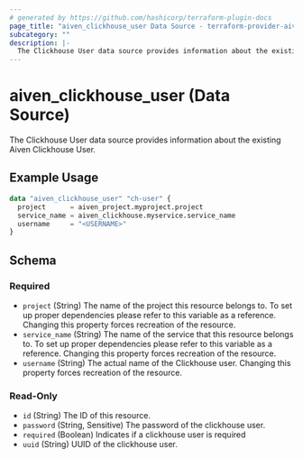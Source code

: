 ```yaml
---
# generated by https://github.com/hashicorp/terraform-plugin-docs
page_title: "aiven_clickhouse_user Data Source - terraform-provider-aiven"
subcategory: ""
description: |-
  The Clickhouse User data source provides information about the existing Aiven Clickhouse User.
---
```


# aiven_clickhouse_user (Data Source)

The Clickhouse User data source provides information about the existing Aiven Clickhouse User.

## Example Usage

```terraform
data "aiven_clickhouse_user" "ch-user" {
  project      = aiven_project.myproject.project
  service_name = aiven_clickhouse.myservice.service_name
  username     = "<USERNAME>"
}
```

<!-- schema generated by tfplugindocs -->
## Schema

### Required

- `project` (String) The name of the project this resource belongs to. To set up proper dependencies please refer to this variable as a reference. Changing this property forces recreation of the resource.
- `service_name` (String) The name of the service that this resource belongs to. To set up proper dependencies please refer to this variable as a reference. Changing this property forces recreation of the resource.
- `username` (String) The actual name of the Clickhouse user. Changing this property forces recreation of the resource.

### Read-Only

- `id` (String) The ID of this resource.
- `password` (String, Sensitive) The password of the clickhouse user.
- `required` (Boolean) Indicates if a clickhouse user is required
- `uuid` (String) UUID of the clickhouse user.
